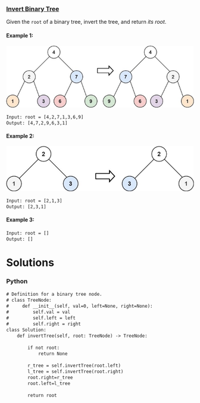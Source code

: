 ### [Invert Binary Tree](https://leetcode.com/problems/invert-binary-tree/) <br>

Given the `root` of a binary tree, invert the tree, and return *its root*.


#### Example 1:
<img src="../../../../images/226invert1-tree.jpg">

```
Input: root = [4,2,7,1,3,6,9]
Output: [4,7,2,9,6,3,1]

```

#### Example 2:
<img src="../../../../images/226invert2-tree.jpg">

```
Input: root = [2,1,3]
Output: [2,3,1]

```

#### Example 3:

```
Input: root = []
Output: []

```


# Solutions

### Python
```
# Definition for a binary tree node.
# class TreeNode:
#     def __init__(self, val=0, left=None, right=None):
#         self.val = val
#         self.left = left
#         self.right = right
class Solution:
    def invertTree(self, root: TreeNode) -> TreeNode:
        
        if not root:
            return None
        
        r_tree = self.invertTree(root.left)
        l_tree = self.invertTree(root.right)
        root.right=r_tree
        root.left=l_tree
        
        return root
```
